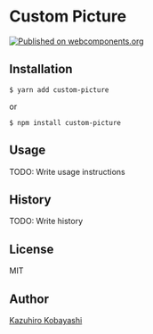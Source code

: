 # Custom Picture

[![Published on webcomponents.org](https://img.shields.io/badge/webcomponents.org-published-blue.svg)](https://www.webcomponents.org/element/owner/my-element)

## Installation

```
$ yarn add custom-picture
```

or

```
$ npm install custom-picture
```

## Usage



TODO: Write usage instructions

## History

TODO: Write history

## License

MIT

## Author

[Kazuhiro Kobayashi](https://github.com/kzhrk)
